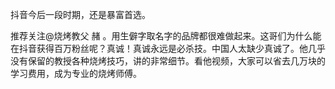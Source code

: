 抖音今后一段时期，还是暴富首选。

推荐关注@烧烤教父 赭 。用生僻字取名字的品牌都很难做起来。这哥们为什么能在抖音获得百万粉丝呢？真诚！真诚永远是必杀技。中国人太缺少真诚了。他几乎没有保留的教授各种烧烤技巧，讲的非常细节。看他视频，大家可以省去几万块的学习费用，成为专业的烧烤师傅。